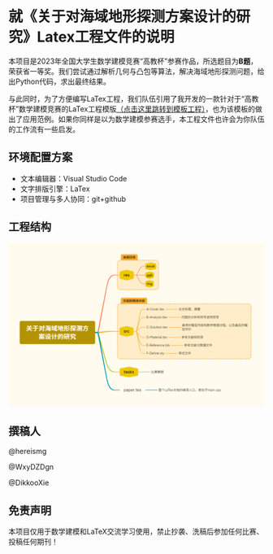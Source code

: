# 就《关于对海域地形探测方案设计的研究》Latex工程文件的说明

本项目是2023年全国大学生数学建模竞赛“高教杯”参赛作品，所选题目为**B题**，荣获省一等奖。我们尝试通过解析几何与凸包等算法，解决海域地形探测问题，给出Python代码，求出最终结果。

与此同时，为了方便编写LaTex工程，我们队伍引用了我开发的一款针对于“高教杯”数学建模竞赛的LaTex工程模版[（点击这里跳转到模板工程）](https://github.com/hereismg/MathematicalModelingEssayTemplate)，也为该模板的做出了应用范例。如果你同样是以为数学建模参赛选手，本工程文件也许会为你队伍的工作流有一些启发。

## 环境配置方案

- 文本编辑器：Visual Studio Code
- 文字排版引擎：LaTex
- 项目管理与多人协同：git+github

## 工程结构

![工程结构](res/img/工程结构.png)

## 撰稿人

@hereismg

@WxyDZDgn

@DikkooXie

## 免责声明

本项目仅用于数学建模和LaTeX交流学习使用，禁止抄袭、洗稿后参加任何比赛、投稿任何期刊！